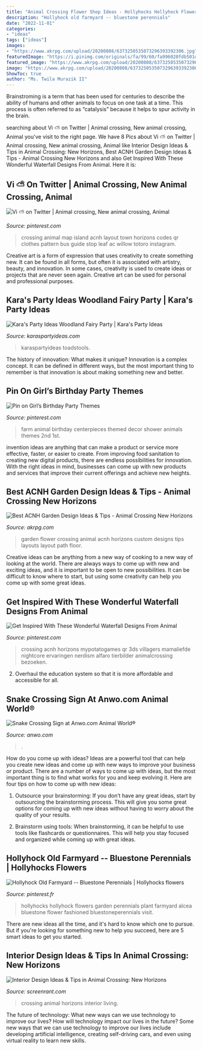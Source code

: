 ```yaml
---
title: "Animal Crossing Flower Shop Ideas - Hollyhocks Hollyhock Flowers Garden Perennials Plant Farmyard Alcea Bluestone Flower Fashioned Bluestoneperennials Visit"
description: "Hollyhock old farmyard -- bluestone perennials"
date: "2022-11-01"
categories:
- "ideas"
tags: ["ideas"]
images:
- "https://www.akrpg.com/upload/20200808/6373250535073296393392306.jpg"
featuredImage: "https://i.pinimg.com/originals/fa/99/60/fa996020fdb501deeab7935e376f4c85.jpg"
featured_image: "https://www.akrpg.com/upload/20200808/6373250535073296393392306.jpg"
image: "https://www.akrpg.com/upload/20200808/6373250535073296393392306.jpg"
ShowToc: true
author: "Ms. Twila Murazik II"
---
```



Brainstroming is a term that has been used for centuries to describe the ability of humans and other animals to focus on one task at a time. This process is often referred to as “catalysis” because it helps to spur activity in the brain.

	

		
searching about Vi ⛅️ on Twitter | Animal crossing, New animal crossing, Animal you've visit to the right page. We have 8 Pics about Vi ⛅️ on Twitter | Animal crossing, New animal crossing, Animal like Interior Design Ideas &amp; Tips in Animal Crossing: New Horizons, Best ACNH Garden Design Ideas &amp; Tips - Animal Crossing New Horizons and also Get Inspired With These Wonderful Waterfall Designs From Animal. Here it is:
		
    
## Vi ⛅️ On Twitter | Animal Crossing, New Animal Crossing, Animal

<img loading=lazy src="https://i.pinimg.com/736x/78/a9/18/78a91868b2932cc99f71cdf0ea21a3c2.jpg" onerror="this.onerror=null;this.src='https://tse3.mm.bing.net/th?id=OIP.zl625Kl-4LZh_DsTePyD6gHaHa&amp;pid=15.1';" alt="Vi ⛅️ on Twitter | Animal crossing, New animal crossing, Animal">

_Source: pinterest.com_

>crossing animal map island acnh layout town horizons codes qr clothes pattern bus guide stop leaf ac willow totoro instagram. 

	

Creative art is a form of expression that uses creativity to create something new. It can be found in all forms, but often it is associated with artistry, beauty, and innovation. In some cases, creativity is used to create ideas or projects that are never seen again. Creative art can be used for personal and professional purposes.

    
## Kara&#039;s Party Ideas Woodland Fairy Party | Kara&#039;s Party Ideas

<img loading=lazy src="https://karaspartyideas.com/wp-content/uploads/2019/01/Woodland-Fairy-Party-via-Karas-Party-Ideas-KarasPartyIdeas.com39-683x1024.jpg" onerror="this.onerror=null;this.src='https://tse2.mm.bing.net/th?id=OIP.H5nfbilMcX_cItkBcBVQ7gHaLG&amp;pid=15.1';" alt="Kara&#039;s Party Ideas Woodland Fairy Party | Kara&#039;s Party Ideas">

_Source: karaspartyideas.com_

>karaspartyideas toadstools. 

	

The history of innovation: What makes it unique?
Innovation is a complex concept. It can be defined in different ways, but the most important thing to remember is that innovation is about making something new and better.

    
## Pin On Girl’s Birthday Party Themes

<img loading=lazy src="https://i.pinimg.com/originals/fa/99/60/fa996020fdb501deeab7935e376f4c85.jpg" onerror="this.onerror=null;this.src='https://tse3.mm.bing.net/th?id=OIP.MsI3DsDsO3WoiJuiOD0crQHaLG&amp;pid=15.1';" alt="Pin on Girl’s Birthday Party Themes">

_Source: pinterest.com_

>farm animal birthday centerpieces themed decor shower animals themes 2nd 1st. 

	

invention ideas are anything that can make a product or service more effective, faster, or easier to create. From improving food sanitation to creating new digital products, there are endless possibilities for innovation. With the right ideas in mind, businesses can come up with new products and services that improve their current offerings and achieve new heights.

    
## Best ACNH Garden Design Ideas &amp; Tips - Animal Crossing New Horizons

<img loading=lazy src="https://www.akrpg.com/upload/20200808/6373250535073296393392306.jpg" onerror="this.onerror=null;this.src='https://tse3.mm.bing.net/th?id=OIP.DLlcXDhMJEhg7ZZ5fIMiNgHaN-&amp;pid=15.1';" alt="Best ACNH Garden Design Ideas &amp; Tips - Animal Crossing New Horizons">

_Source: akrpg.com_

>garden flower crossing animal acnh horizons custom designs tips layouts layout path floor. 

	

Creative ideas can be anything from a new way of cooking to a new way of looking at the world. There are always ways to come up with new and exciting ideas, and it is important to be open to new possibilities. It can be difficult to know where to start, but using some creativity can help you come up with some great ideas.

    
## Get Inspired With These Wonderful Waterfall Designs From Animal

<img loading=lazy src="https://i.pinimg.com/736x/82/8f/a5/828fa54d13b05c66559b32cb1c562869.jpg" onerror="this.onerror=null;this.src='https://tse2.mm.bing.net/th?id=OIP.PiMuAI9uslMyI0ny1yIwxwHaEd&amp;pid=15.1';" alt="Get Inspired With These Wonderful Waterfall Designs From Animal">

_Source: pinterest.com_

>crossing acnh horizons mypotatogames qr 3ds villagers mamaliefde nightcore ervaringen nerdism alfaro tierbilder animalcrossing bezoeken. 

	

2. Overhaul the education system so that it is more affordable and accessible for all.

    
## Snake Crossing Sign At Anwo.com Animal World®

<img loading=lazy src="https://anwo.com/store/media/snake-crossing-sign-2015.jpg" onerror="this.onerror=null;this.src='https://tse4.mm.bing.net/th?id=OIP.fXvmf1lil1CG6QJ0wQRcswHaGp&amp;pid=15.1';" alt="Snake Crossing Sign at Anwo.com Animal World®">

_Source: anwo.com_

>. 

	

How do you come up with ideas?
Ideas are a powerful tool that can help you create new ideas and come up with new ways to improve your business or product. There are a number of ways to come up with ideas, but the most important thing is to find what works for you and keep evolving it. Here are four tips on how to come up with new ideas:
1. Outsource your brainstorming: If you don’t have any great ideas, start by outsourcing the brainstorming process. This will give you some great options for coming up with new ideas without having to worry about the quality of your results.

2. Brainstorm using tools: When brainstorming, it can be helpful to use tools like flashcards or questionnaires. This will help you stay focused and organized while coming up with great ideas.


    
## Hollyhock Old Farmyard -- Bluestone Perennials | Hollyhocks Flowers

<img loading=lazy src="https://i.pinimg.com/736x/cb/f2/f0/cbf2f044caff558ccea061b3743548b7.jpg" onerror="this.onerror=null;this.src='https://tse2.mm.bing.net/th?id=OIP.mB3UjxOhDTLWIyTN4T03RwHaJ4&amp;pid=15.1';" alt="Hollyhock Old Farmyard -- Bluestone Perennials | Hollyhocks flowers">

_Source: pinterest.fr_

>hollyhocks hollyhock flowers garden perennials plant farmyard alcea bluestone flower fashioned bluestoneperennials visit. 

	

There are new ideas all the time, and it's hard to know which one to pursue. But if you're looking for something new to help you succeed, here are 5 smart ideas to get you started.

    
## Interior Design Ideas &amp; Tips In Animal Crossing: New Horizons

<img loading=lazy src="https://static2.srcdn.com/wordpress/wp-content/uploads/2020/07/Animal-Crossing-New-Horizons-Nautical-Living-Room.jpg" onerror="this.onerror=null;this.src='https://tse2.mm.bing.net/th?id=OIP.lWfCdtRa8tyRk7yI7xGOugHaDt&amp;pid=15.1';" alt="Interior Design Ideas &amp; Tips in Animal Crossing: New Horizons">

_Source: screenrant.com_

>crossing animal horizons interior living. 

	

The future of technology: What new ways can we use technology to improve our lives?
How will technology impact our lives in the future? Some new ways that we can use technology to improve our lives include developing artificial intelligence, creating self-driving cars, and even using virtual reality to learn new skills.

